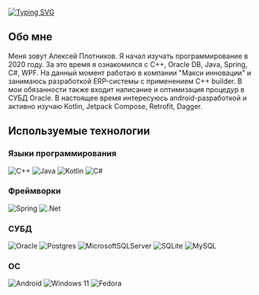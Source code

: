 [![Typing SVG](https://readme-typing-svg.demolab.com?font=Comic+Sans&pause=1000&color=1CC007&width=435&lines=%F0%9F%91%8B+Hi%2C+I%E2%80%99m+AAKVAS)](https://git.io/typing-svg)
## Обо мне
Меня зовут Алексей Плотников. Я начал изучать программирование в 2020 году. За это время я ознакомился с C++, Oracle DB, Java, Spring, C#, WPF.
На данный момент работаю в компании "Макси инновации" и занимаюсь разработкой ERP-системы с применением C++ builder. В мои обязанности также входит написание и оптимизация процедур в СУБД Oracle.
В настоящее время интересуюсь android-разработкой и активно изучаю Kotlin, Jetpack Compose, Retrofit, Dagger.

## Используемые технологии
### Языки программирования
![C++](https://img.shields.io/badge/c++-%2300599C.svg?style=for-the-badge&logo=c%2B%2B&logoColor=white)
![Java](https://img.shields.io/badge/java-%23ED8B00.svg?style=for-the-badge&logo=openjdk&logoColor=white)
![Kotlin](https://img.shields.io/badge/Kotlin-0095D5?&style=for-the-badge&logo=kotlin&logoColor=white)
![C#](https://img.shields.io/badge/c%23-%23239120.svg?style=for-the-badge&logo=c-sharp&logoColor=white)



### Фреймворки
![Spring](https://img.shields.io/badge/spring-%236DB33F.svg?style=for-the-badge&logo=spring&logoColor=white)
![.Net](https://img.shields.io/badge/.NET-5C2D91?style=for-the-badge&logo=.net&logoColor=white)


### СУБД
![Oracle](https://img.shields.io/badge/Oracle-F80000?style=for-the-badge&logo=oracle&logoColor=white)
![Postgres](https://img.shields.io/badge/postgres-%23316192.svg?style=for-the-badge&logo=postgresql&logoColor=white)
![MicrosoftSQLServer](https://img.shields.io/badge/Microsoft%20SQL%20Server-CC2927?style=for-the-badge&logo=microsoft%20sql%20server&logoColor=white)
![SQLite](https://img.shields.io/badge/sqlite-%2307405e.svg?style=for-the-badge&logo=sqlite&logoColor=white)
![MySQL](https://img.shields.io/badge/mysql-%2300f.svg?style=for-the-badge&logo=mysql&logoColor=white)


### ОС
![Android](https://img.shields.io/badge/Android-3DDC84?style=for-the-badge&logo=android&logoColor=white)
![Windows 11](https://img.shields.io/badge/Windows%2011-%230079d5.svg?style=for-the-badge&logo=Windows%2011&logoColor=white)
![Fedora](https://img.shields.io/badge/Fedora-294172?style=for-the-badge&logo=fedora&logoColor=white)

<!---
AAKVAS/AAKVAS is a ✨ special ✨ repository because its `README.md` (this file) appears on your GitHub profile.
You can click the Preview link to take a look at your changes.
--->
